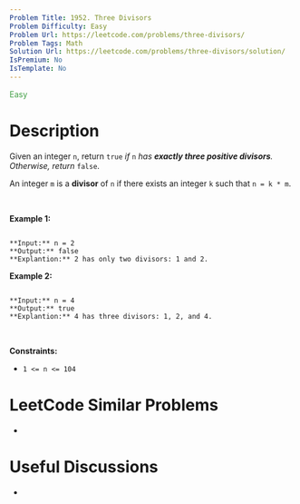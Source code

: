 ```yaml
---
Problem Title: 1952. Three Divisors
Problem Difficulty: Easy
Problem Url: https://leetcode.com/problems/three-divisors/
Problem Tags: Math
Solution Url: https://leetcode.com/problems/three-divisors/solution/
IsPremium: No
IsTemplate: No
---
```


<span style="color: rgb(67, 160, 71);">Easy</span>

# Description

Given an integer `n`, return `true` *if* `n` *has **exactly three positive divisors**. Otherwise, return* `false`.


An integer `m` is a **divisor** of `n` if there exists an integer `k` such that `n = k * m`.


 


**Example 1:**



```

**Input:** n = 2
**Output:** false
**Explantion:** 2 has only two divisors: 1 and 2.

```

**Example 2:**



```

**Input:** n = 4
**Output:** true
**Explantion:** 4 has three divisors: 1, 2, and 4.

```

 


**Constraints:**


* `1 <= n <= 104`




# LeetCode Similar Problems

- []()

# Useful Discussions

- []()
